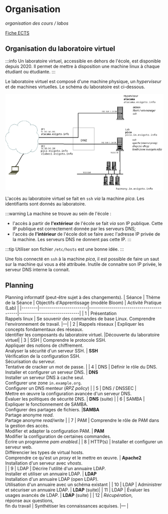 # Organisation 

_organisation des cours / labos_

[Fiche ECTS](https://ects.esi-bru.be/beta/cours/ac2526_5agr1i.html)



## Organisation du laboratoire virtuel

:::info
Un laboratoire virtuel, accessible en dehors de l'école, est disponible depuis 2020. Il permet de mettre à disposition une machine linux à chaque étudiant ou étudiante. 
:::

Le laboratoire virtuel est composé d'une machine physique, un _hyperviseur_ et de machines virtuelles. Le schéma du laboratoire est ci-dessous. 

![](public/img/lab.png)

L'accès au laboratoire virtuel se fait en `ssh` _via_ la machine _pica_. Les identifiants sont donnés au laboratoire. 

:::warning
La machine se trouve au sein de l'école : 
- l'accès à partir de **l'extérieur** de l'école se fait _via_ son IP publique. Cette IP publique est correctement donnée par les serveurs DNS;
- l'accès de **l'intérieur** de l'école doit se faire avec l'adresse IP privée de la machine. Les serveurs DNS ne donnent pas cette IP.
:::

:::tip
Utiliser son fichier `/etc/hosts` est une bonne idée. 
:::

Une fois connecté en `ssh` à la machine _pica_, il est possible de faire un saut sur la machine qui vous a été attribuée. Inutile de connaitre son IP privée, le serveur DNS interne la connait. 

## Planning

Planning informatif (peut-être sujet à des changements).
| Séance | Thème de la Séance      | Objectifs d'Apprentissage (modèle Bloom)                | Activité Pratique (Lab)      |
|--------|------------------------|------------------------------------------|------------------------------|
| 1  | Présentation <br/>Rappels linux        | Se souvenir des commandes de base Linux. Comprendre l'environnement de travail. |—|
| 2  | Rappels réseaux      | Expliquer les concepts fondamentaux des réseaux. <br/>Identifier les composants du laboratoire virtuel. |Découverte du laboratoire virtuel|
| 3  | SSH                  | Comprendre le protocole SSH. <br/>Appliquer des notions de chiffrement. <br/>Analyser la sécurité d'un serveur SSH. | **SSH** <br/>Vérification de la configuration SSH. <br/>Sécurisation du serveur. <br/>Tentative de cracker un mot de passe. |
| 4      | DNS                    | Définir le rôle du DNS. <br/>Installer et configurer un serveur DNS. | **DNS** <br/>Installer un serveur DNS à cache seul. <br/>Configurer une zone `in.example.org`. <br/>Configurer un DNS menteur (_RPZ policy_)  |
| 5      | DNS / DNSSEC                   | <br/>Mettre en œuvre la configuration avancée d'un serveur DNS. <br/>Évaluer les politiques de sécurité DNS. | **DNS** (suite) |
| 6      | SAMBA                  | Expliquer le fonctionnement de SAMBA. <br/>Configurer des partages de fichiers. |**SAMBA** <br/>Partage anonyme _read_. <br/>Partage anonyme _read/write_ |
| 7      | PAM                  | Comprendre le rôle de PAM dans la gestion des accès. <br/>Modifier et adapter la configuration PAM. | **PAM** <br/>Modifier la configuration de certaines commandes. <br/>Écrire un programme _pam enabled_.|
| 8      | HTTP(s)                  | Installer et configurer un serveur web. <br/>Différencier les types de virtual hosts.<br/>Comprendre ce qu'est un _proxy_ et le mettre en œuvre. | **Apache2** <br/>Installation d'un serveur avec _vhosts_. <br/>  |
| 9      | LDAP                   | Décrire l'utilité d'un annuaire LDAP. <br/>Installer et utiliser un annuaire LDAP. | **LDAP** <br/>Installation d'un annuaire LDAP (open LDAP). <br/>Utilisation d'un annuaire avec un schéma existant |
| 10     | LDAP                   | Administrer et sécuriser un annuaire LDAP. | **LDAP** (suite)|
| 11     | LDAP             | Évaluer les usages avancés de LDAP.  | **LDAP** (suite) |
| 12     | _Récupération_, <br/>réponse aux questions,  <br/>fin du travail                | Synthétiser les connaissances acquises.  |— |

